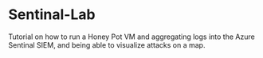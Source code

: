 # Sentinal-Lab
Tutorial on how to run a Honey Pot VM and aggregating logs into the Azure Sentinal SIEM, and being able to visualize attacks on a map.
